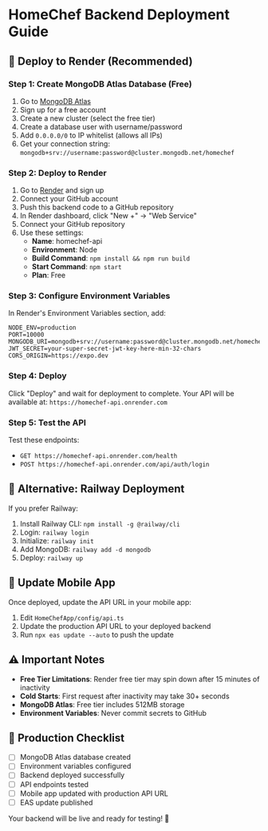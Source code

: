 # HomeChef Backend Deployment Guide

## 🚀 Deploy to Render (Recommended)

### Step 1: Create MongoDB Atlas Database (Free)

1. Go to [MongoDB Atlas](https://cloud.mongodb.com/)
2. Sign up for a free account
3. Create a new cluster (select the free tier)
4. Create a database user with username/password
5. Add `0.0.0.0/0` to IP whitelist (allows all IPs)
6. Get your connection string: `mongodb+srv://username:password@cluster.mongodb.net/homechef`

### Step 2: Deploy to Render

1. Go to [Render](https://render.com/) and sign up
2. Connect your GitHub account
3. Push this backend code to a GitHub repository
4. In Render dashboard, click "New +" → "Web Service"
5. Connect your GitHub repository
6. Use these settings:
   - **Name**: homechef-api
   - **Environment**: Node
   - **Build Command**: `npm install && npm run build`
   - **Start Command**: `npm start`
   - **Plan**: Free

### Step 3: Configure Environment Variables

In Render's Environment Variables section, add:

```
NODE_ENV=production
PORT=10000
MONGODB_URI=mongodb+srv://username:password@cluster.mongodb.net/homechef
JWT_SECRET=your-super-secret-jwt-key-here-min-32-chars
CORS_ORIGIN=https://expo.dev
```

### Step 4: Deploy

Click "Deploy" and wait for deployment to complete. Your API will be available at:
`https://homechef-api.onrender.com`

### Step 5: Test the API

Test these endpoints:
- `GET https://homechef-api.onrender.com/health`
- `POST https://homechef-api.onrender.com/api/auth/login`

## 🔧 Alternative: Railway Deployment

If you prefer Railway:

1. Install Railway CLI: `npm install -g @railway/cli`
2. Login: `railway login`
3. Initialize: `railway init`
4. Add MongoDB: `railway add -d mongodb`
5. Deploy: `railway up`

## 📱 Update Mobile App

Once deployed, update the API URL in your mobile app:

1. Edit `HomeChefApp/config/api.ts`
2. Update the production API URL to your deployed backend
3. Run `npx eas update --auto` to push the update

## ⚠️ Important Notes

- **Free Tier Limitations**: Render free tier may spin down after 15 minutes of inactivity
- **Cold Starts**: First request after inactivity may take 30+ seconds
- **MongoDB Atlas**: Free tier includes 512MB storage
- **Environment Variables**: Never commit secrets to GitHub

## 🎯 Production Checklist

- [ ] MongoDB Atlas database created
- [ ] Environment variables configured
- [ ] Backend deployed successfully
- [ ] API endpoints tested
- [ ] Mobile app updated with production API URL
- [ ] EAS update published

Your backend will be live and ready for testing! 🎉 